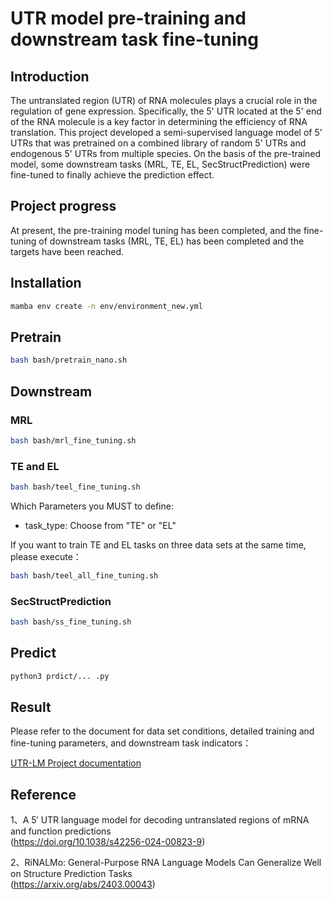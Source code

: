 # UTR model pre-training and downstream task fine-tuning
## Introduction
The untranslated region (UTR) of RNA molecules plays a crucial role in the regulation of gene expression. Specifically, the 5' UTR located at the 5' end of the RNA molecule is a key factor in determining the efficiency of RNA translation. This project developed a semi-supervised language model of 5' UTRs that was pretrained on a combined library of random 5' UTRs and endogenous 5' UTRs from multiple species. On the basis of the pre-trained model, some downstream tasks (MRL, TE, EL, SecStructPrediction) were fine-tuned to finally achieve the prediction effect.
## Project progress

At present, the pre-training model tuning has been completed, and the fine-tuning of downstream tasks (MRL, TE, EL) has been completed and the targets have been reached.
## Installation
```bash
mamba env create -n env/environment_new.yml
```
## Pretrain
```bash
bash bash/pretrain_nano.sh
```
## Downstream
### MRL
```bash
bash bash/mrl_fine_tuning.sh
```
### TE and EL
```bash
bash bash/teel_fine_tuning.sh
```
Which Parameters you MUST to define:
* task_type: Choose from "TE" or "EL"

If you want to train TE and EL tasks on three data sets at the same time, please execute：
```bash
bash bash/teel_all_fine_tuning.sh
```

### SecStructPrediction
```bash
bash bash/ss_fine_tuning.sh
```
## Predict
```bash
python3 prdict/... .py
```
## Result
Please refer to the document for data set conditions, detailed training and fine-tuning parameters, and downstream task indicators：

[UTR-LM Project documentation](https://ab6fpiz688.feishu.cn/docx/TUGxdRBusoxg9fxHEQFczyjnnLh?from=from_copylink)

## Reference
1、A 5′ UTR language model for decoding 
untranslated regions of mRNA and 
function predictions\
(https://doi.org/10.1038/s42256-024-00823-9)

2、RiNALMo: General-Purpose RNA Language Models Can Generalize Well on
Structure Prediction Tasks\
(https://arxiv.org/abs/2403.00043)
